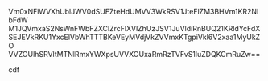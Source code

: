 Vm0xNFlWVXhUblJWV0dSUFZteHdUMVV3WkRSV1JteFlZM3BHVm1KR2NIbFdW
M1JQVmxaS2NsWnFWbFZXClZrcFlXVlZhUzJSV1JuVldiRnBUQ21KRldYcFdX
SEJEVkRKU1YxcElVbWhTTTBKeVEyMVdjVkZVVmxKTgpiVkl6V2xaa1MyUkZO
VVZOUlhSRVltMTNlRmxYWXpsUVVXOUxaRmRzTVFvS1luZDQKCmRuZw==

cdf